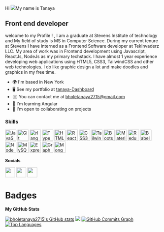 Hi ![](https://user-images.githubusercontent.com/18350557/176309783-0785949b-9127-417c-8b55-ab5a4333674e.gif)My name is Tanaya 

Front end developer 
-------------------  

welcome to my Profile ! , I am a graduate at Stevens Institute of technology and My field of study is MS in Computer Science. During my current tenure at Stevens I have interned as a Frontend Software developer at TekInvaderz LLC. My area of work was in Frontend development using Javascript, ReactJs, NodeJs as my primary techstack. I have almost 1 year experience developing web applications using HTML5, CSS3, TailwindCSS and other web technologies. I do like graphic design a lot and make doodles and graphics in my free time. 
* 🌍  I'm based in New York 
* 🖥️  See my portfolio at [tanaya-Dashboard](http://tanaya-dashboard.netlify.app/)
* ✉️  You can contact me at [bholetanaya2715@gmail.com](mailto:bholetanaya2715@gmail.com) 
* 🧠  I'm learning Angular
* 🤝  I'm open to collaborating on projects

### Skills  

<p align="left"> <a href="https://developer.mozilla.org/en-US/docs/Web/JavaScript" target="_blank" rel="noreferrer"><img src="https://raw.githubusercontent.com/danielcranney/readme-generator/main/public/icons/skills/javascript-colored.svg" width="36" height="36" alt="JavaScript" /></a> <a href="https://git-scm.com/" target="_blank" rel="noreferrer"><img src="https://raw.githubusercontent.com/danielcranney/readme-generator/main/public/icons/skills/git-colored.svg" width="36" height="36" alt="Git" /></a> <a href="https://www.r-project.org/" target="_blank" rel="noreferrer"><img src="https://raw.githubusercontent.com/danielcranney/readme-generator/main/public/icons/skills/rlang-colored.svg" width="36" height="36" alt="rlang" /></a> <a href="https://www.typescriptlang.org/" target="_blank" rel="noreferrer"><img src="https://raw.githubusercontent.com/danielcranney/readme-generator/main/public/icons/skills/typescript-colored.svg" width="36" height="36" alt="TypeScript" /></a> <a href="https://developer.mozilla.org/en-US/docs/Glossary/HTML5" target="_blank" rel="noreferrer"><img src="https://raw.githubusercontent.com/danielcranney/readme-generator/main/public/icons/skills/html5-colored.svg" width="36" height="36" alt="HTML5" /></a> <a href="https://reactjs.org/" target="_blank" rel="noreferrer"><img src="https://raw.githubusercontent.com/danielcranney/readme-generator/main/public/icons/skills/react-colored.svg" width="36" height="36" alt="React" /></a> <a href="https://www.w3.org/TR/CSS/#css" target="_blank" rel="noreferrer"><img src="https://raw.githubusercontent.com/danielcranney/readme-generator/main/public/icons/skills/css3-colored.svg" width="36" height="36" alt="CSS3" /></a> <a href="https://tailwindcss.com/" target="_blank" rel="noreferrer"><img src="https://raw.githubusercontent.com/danielcranney/readme-generator/main/public/icons/skills/tailwindcss-colored.svg" width="36" height="36" alt="TailwindCSS" /></a> <a href="https://getbootstrap.com/" target="_blank" rel="noreferrer"><img src="https://raw.githubusercontent.com/danielcranney/readme-generator/main/public/icons/skills/bootstrap-colored.svg" width="36" height="36" alt="Bootstrap" /></a> <a href="https://mui.com/" target="_blank" rel="noreferrer"><img src="https://raw.githubusercontent.com/danielcranney/readme-generator/main/public/icons/skills/materialui-colored.svg" width="36" height="36" alt="Material UI" /></a> <a href="https://redux.js.org/" target="_blank" rel="noreferrer"><img src="https://raw.githubusercontent.com/danielcranney/readme-generator/main/public/icons/skills/redux-colored.svg" width="36" height="36" alt="Redux" /></a> <a href="https://babeljs.io/" target="_blank" rel="noreferrer"><img src="https://raw.githubusercontent.com/danielcranney/readme-generator/main/public/icons/skills/babel-colored.svg" width="36" height="36" alt="Babel" /></a> <a href="https://nodejs.org/en/" target="_blank" rel="noreferrer"><img src="https://raw.githubusercontent.com/danielcranney/readme-generator/main/public/icons/skills/nodejs-colored.svg" width="36" height="36" alt="NodeJS" /></a> <a href="https://www.mysql.com/" target="_blank" rel="noreferrer"><img src="https://raw.githubusercontent.com/danielcranney/readme-generator/main/public/icons/skills/mysql-colored.svg" width="36" height="36" alt="MySQL" /></a> <a href="https://expressjs.com/" target="_blank" rel="noreferrer"><img src="https://raw.githubusercontent.com/danielcranney/readme-generator/main/public/icons/skills/express-colored.svg" width="36" height="36" alt="Express" /></a> <a href="https://graphql.org/" target="_blank" rel="noreferrer"><img src="https://raw.githubusercontent.com/danielcranney/readme-generator/main/public/icons/skills/graphql-colored.svg" width="36" height="36" alt="GraphQL" /></a> <a href="https://www.mongodb.com/" target="_blank" rel="noreferrer"><img src="https://raw.githubusercontent.com/danielcranney/readme-generator/main/public/icons/skills/mongodb-colored.svg" width="36" height="36" alt="MongoDB" /></a> </p>

 **Socials** 
 
 <p align="left"> <a href="https://www.github.com/bholetanaya2715" target="_blank" rel="noreferrer"><img src="https://raw.githubusercontent.com/danielcranney/readme-generator/main/public/icons/socials/github.svg" width="32" height="32" /></a> <a href="http://www.instagram.com/life_long_fabulous" target="_blank" rel="noreferrer"><img src="https://raw.githubusercontent.com/danielcranney/readme-generator/main/public/icons/socials/instagram.svg" width="32" height="32" /></a> <a href="https://www.linkedin.com/in/tanayabhole/" target="_blank" rel="noreferrer"><img src="https://raw.githubusercontent.com/danielcranney/readme-generator/main/public/icons/socials/linkedin.svg" width="32" height="32" /></a></p>
 
# Badges

<b>My GitHub Stats</b>

<a href="http://www.github.com/bholetanaya2715"><img src="https://github-readme-stats.vercel.app/api?username=bholetanaya2715&show_icons=true&hide=&count_private=true&title_color=22c55e&text_color=facc15&icon_color=ec4899&bg_color=581c87&hide_border=true&show_icons=true" alt="bholetanaya2715's GitHub stats" /></a>
<a href="http://www.github.com/bholetanaya2715"><img src="https://github-readme-streak-stats.herokuapp.com/?user=bholetanaya2715&stroke=facc15&background=581c87&ring=22c55e&fire=22c55e&currStreakNum=facc15&currStreakLabel=22c55e&sideNums=facc15&sideLabels=facc15&dates=facc15&hide_border=true" /></a>
<a href="http://www.github.com/bholetanaya2715"><img src="https://github-readme-activity-graph.cyclic.app/graph?username=bholetanaya2715&bg_color=581c87&color=facc15&line=ec4899&point=facc15&area_color=581c87&area=true&hide_border=true&custom_title=GitHub%20Commits%20Graph" alt="GitHub Commits Graph" /></a>
<a href="https://github.com/bholetanaya2715" align="left"><img src="https://github-readme-stats.vercel.app/api/top-langs/?username=bholetanaya2715&langs_count=10&title_color=22c55e&text_color=facc15&icon_color=ec4899&bg_color=581c87&hide_border=true&locale=en&custom_title=Top%20%Languages" alt="Top Languages" /></a>
